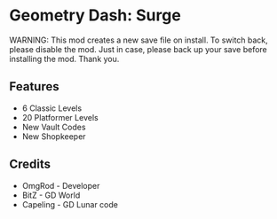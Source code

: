 # Geometry Dash: Surge

<cr>WARNING: This mod creates a new save file on install. To switch back, please disable the mod. Just in case, please back up your save before installing the mod. Thank you.</c>

## Features

- 6 <cb>Classic Levels</c>
- 20 <cy>Platformer Levels</c>
- New <cr>Vault Codes</c>
- New <cp>Shopkeeper</c>

## Credits

- OmgRod - Developer
- BitZ - GD World
- Capeling - GD Lunar code

